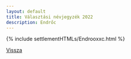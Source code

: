 ```yaml
---
layout: default
title: Választási névjegyzék 2022
description: Endrőc
---
```


{% include settlementHTMLs/Endrooxxc.html %}

[Vissza](./)